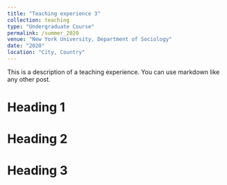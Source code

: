 ```yaml
---
title: "Teaching experience 3"
collection: teaching
type: "Undergraduate Course"
permalink: /summer_2020
venue: "New York University, Department of Sociology"
date: "2020"
location: "City, Country"
---
```


This is a description of a teaching experience. You can use markdown like any other post.

Heading 1
======

Heading 2
======

Heading 3
======
